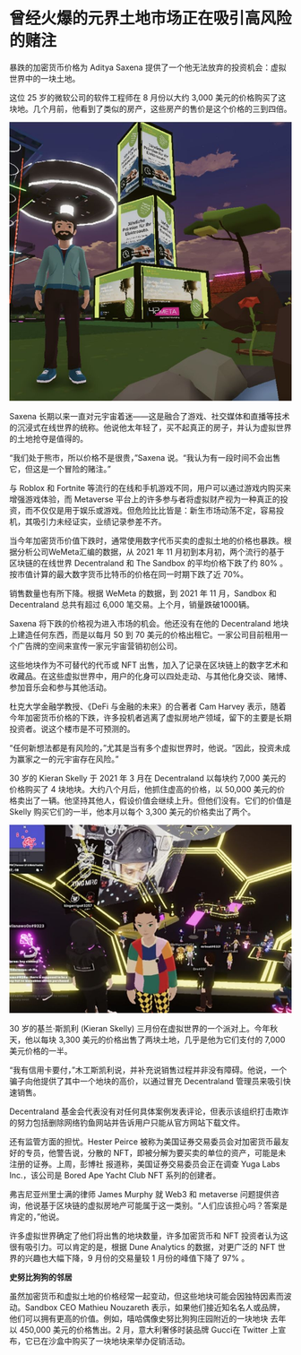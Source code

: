 # 曾经火爆的元界土地市场正在吸引高风险的赌注




暴跌的加密货币价格为 Aditya Saxena 提供了一个他无法放弃的投资机会：虚拟世界中的一块土地。  

这位 25 岁的微软公司的软件工程师在 8 月份以大约 3,000 美元的价格购买了这块地。几个月前，他看到了类似的房产，这些房产的售价是这个价格的三到四倍。 

![元宇宙](03.jpg)



Saxena 长期以来一直对元宇宙着迷——这是融合了游戏、社交媒体和直播等技术的沉浸式在线世界的统称。他说他太年轻了，买不起真正的房子，并认为虚拟世界的土地抢夺是值得的。

“我们处于熊市，所以价格不是很贵，”Saxena 说。“我认为有一段时间不会出售它，但这是一个冒险的赌注。” 

与 Roblox 和 Fortnite 等流行的在线和手机游戏不同，用户可以通过游戏内购买来增强游戏体验，而 Metaverse 平台上的许多参与者将虚拟财产视为一种真正的投资，而不仅仅是用于娱乐或游戏。但危险比比皆是：新生市场动荡不定，容易投机，其吸引力未经证实，业绩记录参差不齐。

当今年加密货币价值下跌时，通常使用数字代币买卖的虚拟土地的价格也暴跌。根据分析公司WeMeta汇编的数据，从 2021 年 11 月初到本月初，两个流行的基于区块链的在线世界 Decentraland 和 The Sandbox 的平均价格下跌了约 80% 。按市值计算的最大数字货币比特币的价格在同一时期下跌了近 70%。

销售数量也有所下降。根据 WeMeta 的数据，到 2021 年 11 月，Sandbox 和 Decentraland 总共有超过 6,000 笔交易。上个月，销量跌破1000辆。

Saxena 将下跌的价格视为进入市场的机会。他还没有在他的 Decentraland 地块上建造任何东西，而是以每月 50 到 70 美元的价格出租它。一家公司目前租用一个广告牌的空间来宣传一家元宇宙营销初创公司。

这些地块作为不可替代的代币或 NFT 出售，加入了记录在区块链上的数字艺术和收藏品。在这些虚拟世界中，用户的化身可以四处走动、与其他化身交谈、赌博、参加音乐会和参与其他活动。

杜克大学金融学教授、《DeFi 与金融的未来》的合著者 Cam Harvey 表示，随着今年加密货币价格的下跌，许多投机者逃离了虚拟房地产领域，留下的主要是长期投资者。说这个楼市是不可预测的。 

“任何新想法都是有风险的，”尤其是当有多个虚拟世界时，他说。“因此，投资未成为赢家之一的元宇宙存在风险。”

30 岁的 Kieran Skelly 于 2021 年 3 月在 Decentraland 以每块约 7,000 美元的价格购买了 4 块地块。大约八个月后，他抓住虚高的价格，以 50,000 美元的价格卖出了一辆。他坚持其他人，假设价值会继续上升。但他们没有。它们的价值是 Skelly 购买它们的一半，他本月以每个 3,300 美元的价格卖出了两个。

![与曾经炙手可热的元界土地市场正在吸引高风险的赌注有关](04.jpg)

30 岁的基兰·斯凯利 (Kieran Skelly) 三月份在虚拟世界的一个派对上。今年秋天，他以每块 3,300 美元的价格出售了两块土地，几乎是他为它们支付的 7,000 美元价格的一半。



“我有信用卡要付，”木工斯凯利说，并补充说销售过程并非没有障碍。他说，一个骗子向他提供了其中一个地块的高价，以通过冒充 Decentraland 管理员来吸引快速销售。 

Decentraland 基金会代表没有对任何具体案例发表评论，但表示该组织打击欺诈的努力包括删除网络钓鱼网站并告诉用户只能从官方网站下载文件。  

还有监管方面的担忧。Hester Peirce 被称为美国证券交易委员会对加密货币最友好的专员，他警告说，分散的 NFT，即被分解为要买卖的单位的资产，可能是未注册的证券。上周，彭博社 报道称，美国证券交易委员会正在调查 Yuga Labs Inc.，该公司是 Bored Ape Yacht Club NFT 系列的创建者。

弗吉尼亚州里士满的律师 James Murphy 就 Web3 和 metaverse 问题提供咨询，他说基于区块链的虚拟房地产可能属于这一类别。“人们应该担心吗？答案是肯定的，”他说。

许多虚拟世界确定了他们将出售的地块数量，许多加密货币和 NFT 投资者认为这很有吸引力。可以肯定的是，根据 Dune Analytics 的数据，对更广泛的 NFT 世界的兴趣也大幅下降，9 月份的交易量较 1 月份的峰值下降了 97% 。



**史努比狗狗的邻居**

虽然加密货币和虚拟土地的价格经常一起变动，但这些地块可能会因独特因素而波动。Sandbox CEO Mathieu Nouzareth 表示，如果他们接近知名名人或品牌，他们可以拥有更高的价值。例如，嘻哈偶像史努比狗狗庄园附近的一块地块 去年以 450,000 美元的价格售出。2 月，意大利奢侈时装品牌 Gucci在 Twitter 上宣布，它已在沙盒中购买了一块地块来举办促销活动。

